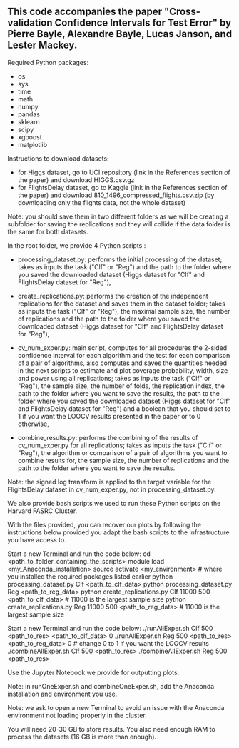 ## This code accompanies the paper "Cross-validation Confidence Intervals for Test Error" by Pierre Bayle, Alexandre Bayle, Lucas Janson, and Lester Mackey.

Required Python packages:
- os
- sys
- time
- math
- numpy
- pandas
- sklearn
- scipy
- xgboost
- matplotlib

Instructions to download datasets:
- for Higgs dataset, go to UCI repository (link in the References section of the paper) and download HIGGS.csv.gz
- for FlightsDelay dataset, go to Kaggle (link in the References section of the paper) and download 810_1496_compressed_flights.csv.zip (by downloading only the flights data, not the whole dataset)

Note: you should save them in two different folders as we will be creating a subfolder for saving the replications and they will collide if the data folder is the same for both datasets.

In the root folder, we provide 4 Python scripts :

- processing_dataset.py: performs the initial processing of the dataset; takes as inputs the task ("Clf" or "Reg") and the path to the folder where you saved the downloaded dataset (Higgs dataset for "Clf" and FlightsDelay dataset for "Reg"),

- create_replications.py: performs the creation of the independent replications for the dataset and saves them in the dataset folder; takes as inputs the task ("Clf" or "Reg"), the maximal sample size, the number of replications and the path to the folder where you saved the downloaded dataset (Higgs dataset for "Clf" and FlightsDelay dataset for "Reg"),

- cv_num_exper.py: main script, computes for all procedures the 2-sided confidence interval for each algorithm and the test for each comparison of a pair of algorithms, also computes and saves the quantities needed in the next scripts to estimate and plot coverage probability, width, size and power using all replications; takes as inputs the task ("Clf" or "Reg"), the sample size, the number of folds, the replication index, the path to the folder where you want to save the results, the path to the folder where you saved the downloaded dataset (Higgs dataset for "Clf" and FlightsDelay dataset for "Reg") and a boolean that you should set to 1 if you want the LOOCV results presented in the paper or to 0 otherwise,

- combine_results.py: performs the combining of the results of cv_num_exper.py for all replications; takes as inputs the task ("Clf" or "Reg"), the algorithm or comparison of a pair of algorithms you want to combine results for, the sample size, the number of replications and the path to the folder where you want to save the results.

Note: the signed log transform is applied to the target variable for the FlightsDelay dataset in cv_num_exper.py, not in processing_dataset.py.

We also provide bash scripts we used to run these Python scripts on the Harvard FASRC Cluster.

With the files provided, you can recover our plots by following the instructions below provided you adapt the bash scripts to the infrastructure you have access to.

Start a new Terminal and run the code below:
cd <path_to_folder_containing_the_scripts>
module load <my_Anaconda_installation>
source activate <my_environment> # where you installed the required packages listed earlier
python processing_dataset.py Clf <path_to_clf_data>
python processing_dataset.py Reg <path_to_reg_data>
python create_replications.py Clf 11000 500 <path_to_clf_data> # 11000 is the largest sample size
python create_replications.py Reg 11000 500 <path_to_reg_data> # 11000 is the largest sample size

Start a new Terminal and run the code below:
./runAllExper.sh Clf 500 <path_to_res> <path_to_clf_data> 0
./runAllExper.sh Reg 500 <path_to_res> <path_to_reg_data> 0 # change 0 to 1 if you want the LOOCV results
./combineAllExper.sh Clf 500 <path_to_res>
./combineAllExper.sh Reg 500 <path_to_res>

Use the Jupyter Notebook we provide for outputting plots.

Note: in runOneExper.sh and combineOneExper.sh, add the Anaconda installation and environment you use.

Note: we ask to open a new Terminal to avoid an issue with the Anaconda environment not loading properly in the cluster.

You will need 20-30 GB to store results. You also need enough RAM to process the datasets (16 GB is more than enough).
